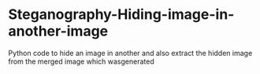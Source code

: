 # Steganography-Hiding-image-in-another-image
Python code to hide an image in another and also extract the hidden image from the merged image which wasgenerated
